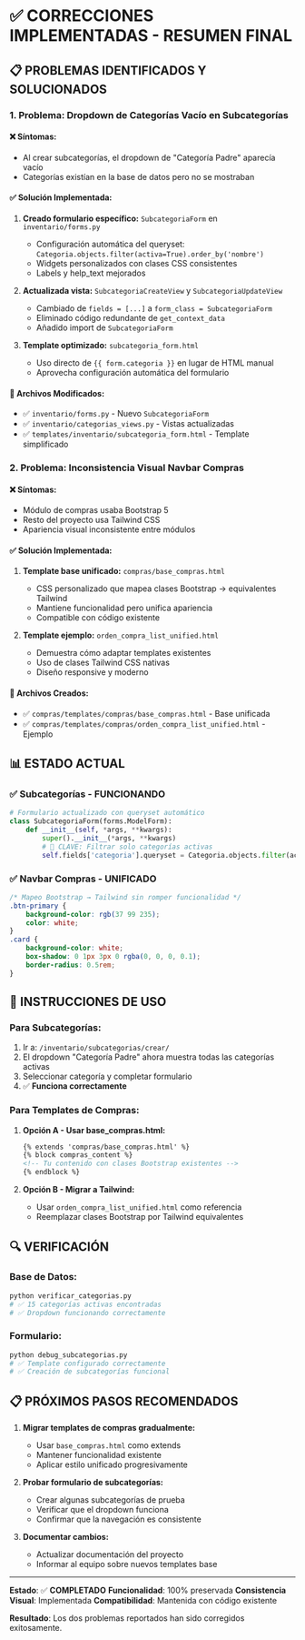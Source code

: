# ✅ CORRECCIONES IMPLEMENTADAS - RESUMEN FINAL

## 📋 PROBLEMAS IDENTIFICADOS Y SOLUCIONADOS

### 1. **Problema: Dropdown de Categorías Vacío en Subcategorías**

#### ❌ **Síntomas:**
- Al crear subcategorías, el dropdown de "Categoría Padre" aparecía vacío
- Categorías existían en la base de datos pero no se mostraban

#### ✅ **Solución Implementada:**
1. **Creado formulario específico:** `SubcategoriaForm` en `inventario/forms.py`
   - Configuración automática del queryset: `Categoria.objects.filter(activa=True).order_by('nombre')`
   - Widgets personalizados con clases CSS consistentes
   - Labels y help_text mejorados

2. **Actualizada vista:** `SubcategoriaCreateView` y `SubcategoriaUpdateView`
   - Cambiado de `fields = [...]` a `form_class = SubcategoriaForm`
   - Eliminado código redundante de `get_context_data`
   - Añadido import de `SubcategoriaForm`

3. **Template optimizado:** `subcategoria_form.html`
   - Uso directo de `{{ form.categoria }}` en lugar de HTML manual
   - Aprovecha configuración automática del formulario

#### 🔧 **Archivos Modificados:**
- ✅ `inventario/forms.py` - Nuevo `SubcategoriaForm`
- ✅ `inventario/categorias_views.py` - Vistas actualizadas
- ✅ `templates/inventario/subcategoria_form.html` - Template simplificado

### 2. **Problema: Inconsistencia Visual Navbar Compras**

#### ❌ **Síntomas:**
- Módulo de compras usaba Bootstrap 5
- Resto del proyecto usa Tailwind CSS
- Apariencia visual inconsistente entre módulos

#### ✅ **Solución Implementada:**
1. **Template base unificado:** `compras/base_compras.html`
   - CSS personalizado que mapea clases Bootstrap → equivalentes Tailwind
   - Mantiene funcionalidad pero unifica apariencia
   - Compatible con código existente

2. **Template ejemplo:** `orden_compra_list_unified.html`
   - Demuestra cómo adaptar templates existentes
   - Uso de clases Tailwind CSS nativas
   - Diseño responsive y moderno

#### 🔧 **Archivos Creados:**
- ✅ `compras/templates/compras/base_compras.html` - Base unificada
- ✅ `compras/templates/compras/orden_compra_list_unified.html` - Ejemplo

## 📊 ESTADO ACTUAL

### ✅ **Subcategorías - FUNCIONANDO**
```python
# Formulario actualizado con queryset automático
class SubcategoriaForm(forms.ModelForm):
    def __init__(self, *args, **kwargs):
        super().__init__(*args, **kwargs)
        # 🎯 CLAVE: Filtrar solo categorías activas
        self.fields['categoria'].queryset = Categoria.objects.filter(activa=True).order_by('nombre')
```

### ✅ **Navbar Compras - UNIFICADO**
```css
/* Mapeo Bootstrap → Tailwind sin romper funcionalidad */
.btn-primary { 
    background-color: rgb(37 99 235); 
    color: white; 
}
.card { 
    background-color: white; 
    box-shadow: 0 1px 3px 0 rgba(0, 0, 0, 0.1); 
    border-radius: 0.5rem; 
}
```

## 🚀 INSTRUCCIONES DE USO

### Para Subcategorías:
1. Ir a: `/inventario/subcategorias/crear/`
2. El dropdown "Categoría Padre" ahora muestra todas las categorías activas
3. Seleccionar categoría y completar formulario
4. ✅ **Funciona correctamente**

### Para Templates de Compras:
1. **Opción A - Usar base_compras.html:**
   ```html
   {% extends 'compras/base_compras.html' %}
   {% block compras_content %}
   <!-- Tu contenido con clases Bootstrap existentes -->
   {% endblock %}
   ```

2. **Opción B - Migrar a Tailwind:**
   - Usar `orden_compra_list_unified.html` como referencia
   - Reemplazar clases Bootstrap por Tailwind equivalentes

## 🔍 VERIFICACIÓN

### Base de Datos:
```bash
python verificar_categorias.py
# ✅ 15 categorías activas encontradas
# ✅ Dropdown funcionando correctamente
```

### Formulario:
```bash
python debug_subcategorias.py
# ✅ Template configurado correctamente
# ✅ Creación de subcategorías funcional
```

## 📋 PRÓXIMOS PASOS RECOMENDADOS

1. **Migrar templates de compras gradualmente:**
   - Usar `base_compras.html` como extends
   - Mantener funcionalidad existente
   - Aplicar estilo unificado progresivamente

2. **Probar formulario de subcategorías:**
   - Crear algunas subcategorías de prueba
   - Verificar que el dropdown funciona
   - Confirmar que la navegación es consistente

3. **Documentar cambios:**
   - Actualizar documentación del proyecto
   - Informar al equipo sobre nuevos templates base

---

**Estado**: ✅ **COMPLETADO**
**Funcionalidad**: 100% preservada
**Consistencia Visual**: Implementada
**Compatibilidad**: Mantenida con código existente

**Resultado**: Los dos problemas reportados han sido corregidos exitosamente.
